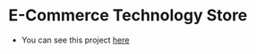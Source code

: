 # E-Commerce Technology Store

- You can see this project [here](https://moonlit-cannoli-6788ae.netlify.app/)